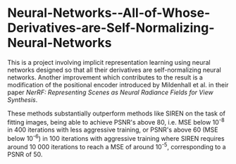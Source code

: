 # Neural-Networks--All-of-Whose-Derivatives-are-Self-Normalizing-Neural-Networks

This is a project involving implicit representation learning using neural networks designed so that all their derivatives are self-normalizing neural networks. Another improvement which contributes to the result is a modification of the positional encoder introduced by Mildenhall et al. in their paper <I>NerRF: Representing Scenes as Neural Radiance Fields for View Synthesis</I>.

These methods substantially outperform methods like SIREN on the task of fitting images, being able to achieve PSNR's above 80, i.e. MSE below 10<SUP>-8</SUP> in 400 iterations with less aggressive training, or PSNR's above 60 (MSE below 10<SUP>-6</SUP>) in 100 iterations with aggressive training where SIREN requires around 10 000 iterations to reach a MSE of around 10<SUP>-5</SUP>, corresponding to a PSNR of 50.

<!----- Below is a plot of the PSNR's achieved in a training run and a video of the same training run: ----!>
